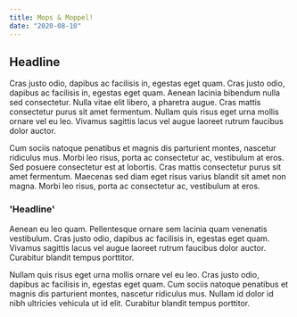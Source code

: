 ```yaml
---
title: Mops & Moppel!
date: "2020-08-10"
---
```

## Headline
Cras justo odio, dapibus ac facilisis in, egestas eget quam. Cras justo odio, dapibus ac facilisis in, egestas eget quam. Aenean lacinia bibendum nulla sed consectetur. Nulla vitae elit libero, a pharetra augue. Cras mattis consectetur purus sit amet fermentum. Nullam quis risus eget urna mollis ornare vel eu leo. Vivamus sagittis lacus vel augue laoreet rutrum faucibus dolor auctor.

Cum sociis natoque penatibus et magnis dis parturient montes, nascetur ridiculus mus. Morbi leo risus, porta ac consectetur ac, vestibulum at eros. Sed posuere consectetur est at lobortis. Cras mattis consectetur purus sit amet fermentum. Maecenas sed diam eget risus varius blandit sit amet non magna. Morbi leo risus, porta ac consectetur ac, vestibulum at eros.

### 'Headline'

Aenean eu leo quam. Pellentesque ornare sem lacinia quam venenatis vestibulum. Cras justo odio, dapibus ac facilisis in, egestas eget quam. Vivamus sagittis lacus vel augue laoreet rutrum faucibus dolor auctor. Curabitur blandit tempus porttitor.

Nullam quis risus eget urna mollis ornare vel eu leo. Cras justo odio, dapibus ac facilisis in, egestas eget quam. Cum sociis natoque penatibus et magnis dis parturient montes, nascetur ridiculus mus. Nullam id dolor id nibh ultricies vehicula ut id elit. Curabitur blandit tempus porttitor.